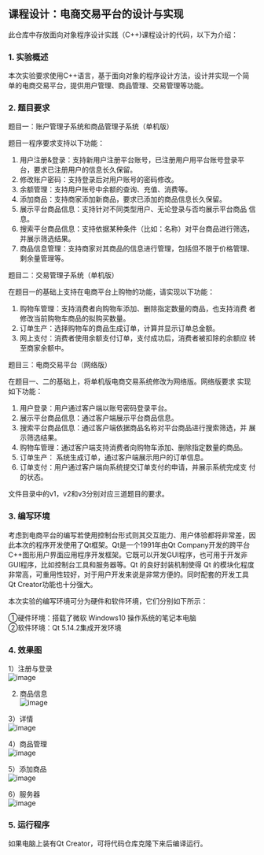 ## 课程设计：电商交易平台的设计与实现
此仓库中存放面向对象程序设计实践（C++)课程设计的代码，以下为介绍：

### 1. 实验概述

本次实验要求使用C++语言，基于面向对象的程序设计方法，设计并实现一个简单的电商交易平台，提供用户管理、商品管理、交易管理等功能。

### 2. 题目要求

题目一：账户管理子系统和商品管理子系统（单机版）

题目一程序要求支持以下功能：
1) 用户注册&登录：支持新用户注册平台账号，已注册用户用平台账号登录平
台，要求已注册用户的信息长久保留。
2) 修改账户密码：支持登录后对用户账号的密码修改。
3) 余额管理：支持用户账号中余额的查询、充值、消费等。
4) 添加商品：支持商家添加新商品，要求已添加的商品信息长久保留。
5) 展示平台商品信息：支持针对不同类型用户、无论登录与否均展示平台商品
信息。
6) 搜索平台商品信息：支持依据某种条件（比如：名称）对平台商品进行筛选，
并展示筛选结果。
7) 商品信息管理：支持商家对其商品的信息进行管理，包括但不限于价格管理、
剩余量管理等。

题目二：交易管理子系统（单机版）

在题目一的基础上支持在电商平台上购物的功能，请实现以下功能：
1) 购物车管理：支持消费者向购物车添加、删除指定数量的商品，也支持消费
者修改当前购物车商品的拟购买数量。
2) 订单生产：选择购物车的商品生成订单，计算并显示订单总金额。
3) 网上支付：消费者使用余额支付订单，支付成功后，消费者被扣除的余额应
转至商家余额中。

题目三：电商交易平台（网络版）

在题目一、二的基础上，将单机版电商交易系统修改为网络版。网络版要求
实现如下功能：
1) 用户登录：用户通过客户端以账号密码登录平台。
2) 展示平台商品信息：通过客户端展示平台商品信息。
3) 搜索平台商品信息：通过客户端依据商品名称对平台商品进行搜索筛选，并
展示筛选结果。
4) 购物车管理：通过客户端支持消费者向购物车添加、删除指定数量的商品。
5) 订单生产： 系统生成订单，通过客户端展示用户的订单信息。
6) 订单支付：用户通过客户端向系统提交订单支付的申请，并展示系统完成支
付的状态。

文件目录中的v1，v2和v3分别对应三道题目的要求。

### 3. 编写环境

考虑到电商平台的编写若使用控制台形式则其交互能力、用户体验都将非常差，因此本次的程序开发使用了Qt框架。Qt是一个1991年由Qt Company开发的跨平台C++图形用户界面应用程序开发框架。它既可以开发GUI程序，也可用于开发非GUI程序，比如控制台工具和服务器等。Qt 的良好封装机制使得 Qt 的模块化程度非常高，可重用性较好，对于用户开发来说是非常方便的。同时配套的开发工具Qt Creator功能也十分强大。

本次实验的编写环境可分为硬件和软件环境，它们分别如下所示：

①硬件环境：搭载了微软 Windows10 操作系统的笔记本电脑<br />
②软件环境：Qt 5.14.2集成开发环境

### 4. 效果图

1）注册与登录<br />
![image](https://github.com/wjj710/E-commerce-platform/blob/master/IMG/login.png)<br />

2) 商品信息<br />
![image](https://github.com/wjj710/E-commerce-platform/blob/master/IMG/information.png)

3）详情<br />
![image](https://github.com/wjj710/E-commerce-platform/blob/master/IMG/details.png)

4）商品管理<br />
![image](https://github.com/wjj710/E-commerce-platform/blob/master/IMG/management.png)

5）添加商品<br />
![image](https://github.com/wjj710/E-commerce-platform/blob/master/IMG/add.png)

6）服务器<br />
![image](https://github.com/wjj710/E-commerce-platform/blob/master/IMG/server.png)

### 5. 运行程序
如果电脑上装有Qt Creator，可将代码仓库克隆下来后编译运行。

